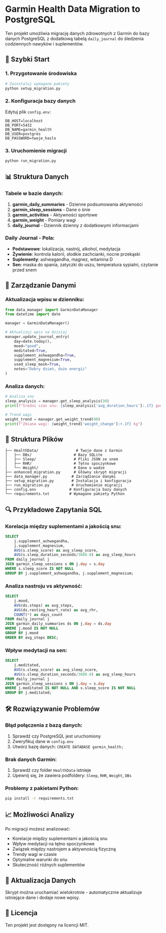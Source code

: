# Garmin Health Data Migration to PostgreSQL

Ten projekt umożliwia migrację danych zdrowotnych z Garmin do bazy danych PostgreSQL z dodatkową tabelą `daily_journal` do śledzenia codziennych nawyków i suplementów.

## 🚀 Szybki Start

### 1. Przygotowanie środowiska

```bash
# Zainstaluj wymagane pakiety
python setup_migration.py
```

### 2. Konfiguracja bazy danych

Edytuj plik `config.env`:

```env
DB_HOST=localhost
DB_PORT=5432
DB_NAME=garmin_health
DB_USER=postgres
DB_PASSWORD=twoje_haslo
```

### 3. Uruchomienie migracji

```bash
python run_migration.py
```

## 📊 Struktura Danych

### Tabele w bazie danych:

1. **garmin_daily_summaries** - Dzienne podsumowania aktywności
2. **garmin_sleep_sessions** - Dane o śnie
3. **garmin_activities** - Aktywności sportowe
4. **garmin_weight** - Pomiary wagi
5. **daily_journal** - Dziennik dzienny z dodatkowymi informacjami

### Daily Journal - Pola:

- **Podstawowe**: lokalizacja, nastrój, alkohol, medytacja
- **Żywienie**: kontrola kalorii, słodkie zachcianki, nocne przekąski
- **Suplementy**: ashwagandha, magnez, witamina D
- **Sen**: maska do spania, zatyczki do uszu, temperatura sypialni, czytanie przed snem

## 🔧 Zarządzanie Danymi

### Aktualizacja wpisu w dzienniku:

```python
from data_manager import GarminDataManager
from datetime import date

manager = GarminDataManager()

# Aktualizuj wpis na dzisiaj
manager.update_journal_entry(
    day=date.today(),
    mood="good",
    meditated=True,
    supplement_ashwagandha=True,
    supplement_magnesium=True,
    used_sleep_mask=True,
    notes="Dobry dzień, dużo energii"
)
```

### Analiza danych:

```python
# Analiza snu
sleep_analysis = manager.get_sleep_analysis(30)
print(f"Średni czas snu: {sleep_analysis['avg_duration_hours']:.1f} godzin")

# Trend wagi
weight_trend = manager.get_weight_trend(90)
print(f"Zmiana wagi: {weight_trend['weight_change']:+.1f} kg")
```

## 📁 Struktura Plików

```
├── HealthData/                 # Twoje dane z Garmin
│   ├── DBs/                   # Bazy SQLite
│   ├── Sleep/                 # Pliki JSON ze snem
│   ├── RHR/                   # Tętno spoczynkowe
│   └── Weight/                # Dane o wadze
├── enhanced_migration.py      # Główny skrypt migracji
├── data_manager.py           # Zarządzanie danymi
├── setup_migration.py        # Instalacja i konfiguracja
├── run_migration.py          # Uruchomienie migracji
├── config.env               # Konfiguracja bazy danych
└── requirements.txt         # Wymagane pakiety Python
```

## 🔍 Przykładowe Zapytania SQL

### Korelacja między suplementami a jakością snu:

```sql
SELECT 
    j.supplement_ashwagandha,
    j.supplement_magnesium,
    AVG(s.sleep_score) as avg_sleep_score,
    AVG(s.sleep_duration_seconds/3600.0) as avg_sleep_hours
FROM daily_journal j
JOIN garmin_sleep_sessions s ON j.day = s.day
WHERE s.sleep_score IS NOT NULL
GROUP BY j.supplement_ashwagandha, j.supplement_magnesium;
```

### Analiza nastroju vs aktywność:

```sql
SELECT 
    j.mood,
    AVG(ds.steps) as avg_steps,
    AVG(ds.resting_heart_rate) as avg_rhr,
    COUNT(*) as days_count
FROM daily_journal j
JOIN garmin_daily_summaries ds ON j.day = ds.day
WHERE j.mood IS NOT NULL
GROUP BY j.mood
ORDER BY avg_steps DESC;
```

### Wpływ medytacji na sen:

```sql
SELECT 
    j.meditated,
    AVG(s.sleep_score) as avg_sleep_score,
    AVG(s.sleep_duration_seconds/3600.0) as avg_sleep_hours
FROM daily_journal j
JOIN garmin_sleep_sessions s ON j.day = s.day
WHERE j.meditated IS NOT NULL AND s.sleep_score IS NOT NULL
GROUP BY j.meditated;
```

## 🛠️ Rozwiązywanie Problemów

### Błąd połączenia z bazą danych:
1. Sprawdź czy PostgreSQL jest uruchomiony
2. Zweryfikuj dane w `config.env`
3. Utwórz bazę danych: `CREATE DATABASE garmin_health;`

### Brak danych Garmin:
1. Sprawdź czy folder `HealthData` istnieje
2. Upewnij się, że zawiera podfoldery: `Sleep`, `RHR`, `Weight`, `DBs`

### Problemy z pakietami Python:
```bash
pip install -r requirements.txt
```

## 📈 Możliwości Analizy

Po migracji możesz analizować:
- Korelacje między suplementami a jakością snu
- Wpływ medytacji na tętno spoczynkowe
- Związek między nastrojem a aktywnością fizyczną
- Trendy wagi w czasie
- Optymalne warunki do snu
- Skuteczność różnych suplementów

## 🔄 Aktualizacja Danych

Skrypt można uruchamiać wielokrotnie - automatycznie aktualizuje istniejące dane i dodaje nowe wpisy.

## 📝 Licencja

Ten projekt jest dostępny na licencji MIT.
